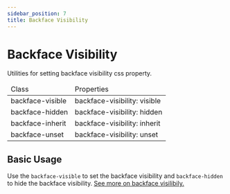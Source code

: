 ```yaml
---
sidebar_position: 7
title: Backface Visibility
---
```


# Backface Visibility

Utilities for setting backface visibility css property.

<div className="table-container">
       <table className="stripped-table" style={{width:'100%'}}>
              <thead>
                     <tr>
                            <td>Class</td>
                            <td>Properties</td>                     
                     </tr>
              </thead>
              <tbody>
                     <tr>
                            <td>backface-visible</td>
                            <td>backface-visibility: visible</td>
                     </tr>
                     <tr>
                            <td>backface-hidden</td>
                            <td>backface-visibility: hidden</td>
                     </tr>
                     <tr>
                            <td>backface-inherit</td>
                            <td>backface-visibility: inherit</td>
                     </tr>
                     <tr>
                            <td>backface-unset</td>
                            <td>backface-visibility: unset</td>
                     </tr>
              </tbody>
       </table>
</div>

## Basic Usage

Use the `backface-visible` to set the backface visibility and `backface-hidden` to hide the backface visibility. [See more on backface visilibily.](https://developer.mozilla.org/en-US/docs/Web/CSS/backface-visibility)
